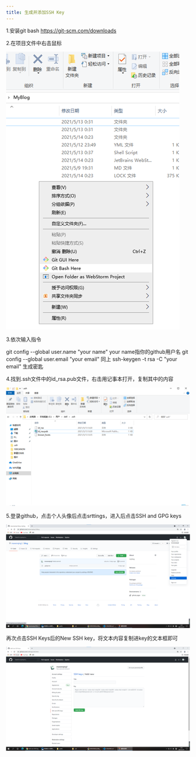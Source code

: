 ```yaml
---
title: 生成并添加SSH Key
---
```


1.安装git bash
<https://git-scm.com/downloads>

2.在项目文件中右击鼠标

![](/assets/git/git1.png)

3.依次输入指令

git config --global user.name "your name"  your name指你的github用户名
git config --global user.email "your email"  同上
ssh-keygen -t rsa -C "your email"  生成密匙

4.找到.ssh文件中的id_rsa.pub文件，右击用记事本打开，复制其中的内容

![](/assets/git/git2.png)

5.登录github，点击个人头像后点击srttings，进入后点击SSH and GPG keys

![](/assets/git/git3.png)

再次点击SSH Keys后的New SSH key，将文本内容复制进key的文本框即可

![](/assets/git/git4.png)